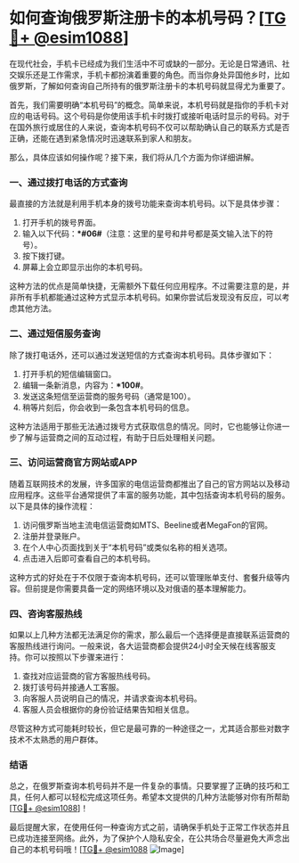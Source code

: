 # 如何查询俄罗斯注册卡的本机号码？[[TG💪+ @esim1088](https://t.me/s/esim1088)]

在现代社会，手机卡已经成为我们生活中不可或缺的一部分。无论是日常通讯、社交娱乐还是工作需求，手机卡都扮演着重要的角色。而当你身处异国他乡时，比如俄罗斯，了解如何查询自己所持有的俄罗斯注册卡的本机号码就显得尤为重要了。

首先，我们需要明确“本机号码”的概念。简单来说，本机号码就是指你的手机卡对应的电话号码。这个号码是你使用该手机卡时拨打或接听电话时显示的号码。对于在国外旅行或居住的人来说，查询本机号码不仅可以帮助确认自己的联系方式是否正确，还能在遇到紧急情况时迅速联系到家人和朋友。

那么，具体应该如何操作呢？接下来，我们将从几个方面为你详细讲解。

### 一、通过拨打电话的方式查询

最直接的方法就是利用手机本身的拨号功能来查询本机号码。以下是具体步骤：

1. 打开手机的拨号界面。
2. 输入以下代码：**\*#06#**（注意：这里的星号和井号都是英文输入法下的符号）。
3. 按下拨打键。
4. 屏幕上会立即显示出你的本机号码。

这种方法的优点是简单快捷，无需额外下载任何应用程序。不过需要注意的是，并非所有手机都能通过这种方式显示本机号码。如果你尝试后发现没有反应，可以考虑其他方法。

### 二、通过短信服务查询

除了拨打电话外，还可以通过发送短信的方式查询本机号码。具体步骤如下：

1. 打开手机的短信编辑窗口。
2. 编辑一条新消息，内容为：**\*100#**。
3. 发送这条短信至运营商的服务号码（通常是100）。
4. 稍等片刻后，你会收到一条包含本机号码的信息。

这种方法适用于那些无法通过拨号方式获取信息的情况。同时，它也能够让你进一步了解与运营商之间的互动过程，有助于日后处理相关问题。

### 三、访问运营商官方网站或APP

随着互联网技术的发展，许多国家的电信运营商都推出了自己的官方网站以及移动应用程序。这些平台通常提供了丰富的服务功能，其中包括查询本机号码的服务。以下是具体的操作流程：

1. 访问俄罗斯当地主流电信运营商如MTS、Beeline或者MegaFon的官网。
2. 注册并登录账户。
3. 在个人中心页面找到关于“本机号码”或类似名称的相关选项。
4. 点击进入后即可查看自己的本机号码。

这种方式的好处在于不仅限于查询本机号码，还可以管理账单支付、套餐升级等内容。但前提是你需要具备一定的网络环境以及对俄语的基本理解能力。

### 四、咨询客服热线

如果以上几种方法都无法满足你的需求，那么最后一个选择便是直接联系运营商的客服热线进行询问。一般来说，各大运营商都会提供24小时全天候在线客服支持。你可以按照以下步骤来进行：

1. 查找对应运营商的官方客服热线号码。
2. 拨打该号码并接通人工客服。
3. 向客服人员说明自己的情况，并请求查询本机号码。
4. 客服人员会根据你的身份验证结果告知相关信息。

尽管这种方式可能耗时较长，但它是最可靠的一种途径之一，尤其适合那些对数字技术不太熟悉的用户群体。

### 结语

总之，在俄罗斯查询本机号码并不是一件复杂的事情。只要掌握了正确的技巧和工具，任何人都可以轻松完成这项任务。希望本文提供的几种方法能够对你有所帮助[[TG💪+ @esim1088](https://t.me/s/esim1088)]！

最后提醒大家，在使用任何一种查询方式之前，请确保手机处于正常工作状态并且已成功连接至网络。此外，为了保护个人隐私安全，在公共场合尽量避免大声念出自己的本机号码哦！[[TG💪+ @esim1088](https://t.me/s/esim1088) ![Image](https://i.postimg.cc/4NQfJmqS/Snipaste-2025-05-13-00-14-12.png)]